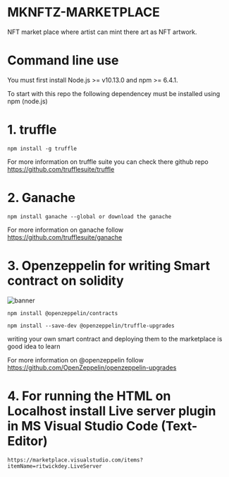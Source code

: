 # MKNFTZ-MARKETPLACE
NFT market place where artist can mint there art as NFT artwork.

# Command line use
You must first install Node.js >= v10.13.0 and npm >= 6.4.1.

To start with this repo the following dependencey must be installed using npm (node.js)
# 1. truffle 

    npm install -g truffle

   For more information on truffle suite you can check there github repo https://github.com/trufflesuite/truffle

# 2. Ganache 

    npm install ganache --global or download the ganache

   For more information on ganache follow https://github.com/trufflesuite/ganache
 
# 3. Openzeppelin for writing Smart contract on solidity

   ![banner](https://user-images.githubusercontent.com/50669877/158130706-0bd626f4-a5b7-4636-85cd-7c4b2f17c4c2.svg)

    npm install @openzeppelin/contracts
    
    npm install --save-dev @openzeppelin/truffle-upgrades

   writing your own smart contract and deploying them to the marketplace  is good idea to learn
   
   For more information on @openzeppelin follow https://github.com/OpenZeppelin/openzeppelin-upgrades

# 4. For running the HTML on Localhost install Live server plugin in MS Visual Studio Code (Text-Editor)
    https://marketplace.visualstudio.com/items?itemName=ritwickdey.LiveServer
